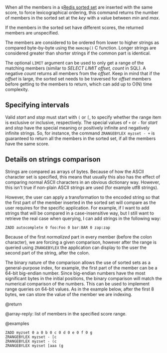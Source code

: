 When all the members in a s[Redis sorted set](/docs/data-types/sorted-sets) are inserted with the same score, to force lexicographical ordering, this command returns the number of members in the sorted set at the _key_ with a value between _min_ and _max_.

If the members in the sorted set have different scores, the returned members are unspecified.

The members are considered to be ordered from lower to higher strings as compared byte-by-byte using the `memcmp()` C function.
Longer strings are considered greater than shorter strings if the common part is identical.

The optional `LIMIT` argument can be used to only get a range of the matching members (similar to _SELECT LIMIT offset, count_ in SQL).
A negative _count_ returns all members from the _offset_.
Keep in mind that if the _offset_ is large, the sorted set needs to be traversed for _offset_ members before getting to the members to return, which can add up to O(N) time complexity.

## Specifying intervals

Valid _start_ and _stop_ must start with `(` or `[`, to specify whether the range item is exclusive or inclusive, respectively.
The special values of `+` or `-` for _start_ and _stop_ have the special meaning or positively infinite and negatively infinite strings.
So, for instance, the command `ZRANGEBYLEX myzset - +` is guaranteed to return all the members in the sorted set, if all the members have the same score.

## Details on strings comparison

Strings are compared as arrays of bytes.
Because of how the ASCII character set is specified, this means that usually this also has the effect of comparing normal ASCII characters in an obvious dictionary way.
However, this isn't true if non-plain ASCII strings are used (for example utf8 strings).

However, the user can apply a transformation to the encoded string so that the first part of the member inserted in the sorted set will compare as the user requires for the specific application.
For example, if I want to add strings that will be compared in a case-insensitive way, but I still want to retrieve the real case when querying, I can add strings in the
following way:

    ZADD autocomplete 0 foo:Foo 0 bar:BAR 0 zap:zap

Because of the first *normalized* part in every member (before the colon character), we are forcing a given comparison, however after the range is queried using `ZRANGEBYLEX` the application can display to the user the second part of the string, after the colon.

The binary nature of the comparison allows the use of sorted sets as a general-purpose index, for example, the first part of the member can be a 64-bit big-endian number.
Since big-endian numbers have the most significant bytes in the initial positions, the binary comparison will match the numerical comparison of the numbers.
This can be used to implement range queries on 64-bit values.
As in the example below, after the first 8 bytes, we can store the value of the member we are indexing.

@return

@array-reply: list of members in the specified score range.

@examples

```cli
ZADD myzset 0 a 0 b 0 c 0 d 0 e 0 f 0 g
ZRANGEBYLEX myzset - [c
ZRANGEBYLEX myzset - (c
ZRANGEBYLEX myzset [aaa (g
```
